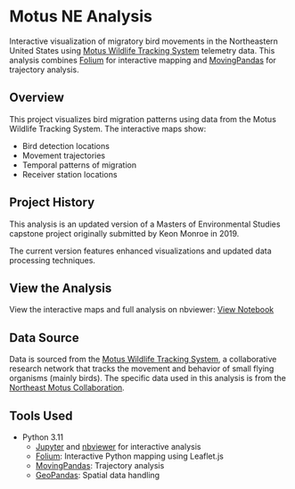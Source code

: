 # Motus NE Analysis

Interactive visualization of migratory bird movements in the Northeastern United States using 
[Motus Wildlife Tracking System](https://motus.org/) telemetry data. This analysis combines 
[Folium](https://python-visualization.github.io/folium/) for interactive mapping and 
[MovingPandas](https://movingpandas.org/) for trajectory analysis.

## Overview

This project visualizes bird migration patterns using data from the Motus Wildlife Tracking System. The interactive maps show:
- Bird detection locations
- Movement trajectories
- Temporal patterns of migration
- Receiver station locations

## Project History

This analysis is an updated version of a Masters of Environmental Studies capstone project originally submitted by Keon Monroe in  2019. 

The current version features enhanced visualizations and updated data processing techniques.

## View the Analysis

View the interactive maps and full analysis on nbviewer:
[View Notebook](https://nbviewer.org/github/kdmonroe/motus-ne-analysis/blob/master/notebooks/motus-ne-analysis-2024.ipynb)

## Data Source

Data is sourced from the [Motus Wildlife Tracking System](https://motus.org/),
a collaborative research network that tracks the movement and behavior of small flying organisms (mainly birds).
The specific data used in this analysis is from the [Northeast Motus Collaboration](https://www.northeastmotus.com/).

## Tools Used
- Python 3.11 
    - [Jupyter](https://jupyter.org) and [nbviewer](https://nbviewer.org) for interactive analysis
    - [Folium](https://python-visualization.github.io/folium/latest/): Interactive Python mapping using Leaflet.js
    - [MovingPandas](https://movingpandas.org): Trajectory analysis
    - [GeoPandas](https://geopandas.org/en/stable/index.html): Spatial data handling